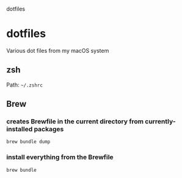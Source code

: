 dotfiles
# dotfiles
Various dot files from my macOS system

## zsh
Path: `~/.zshrc`

## Brew
### creates Brewfile in the current directory from currently-installed packages
`brew bundle dump`
### install everything from the Brewfile
`brew bundle`